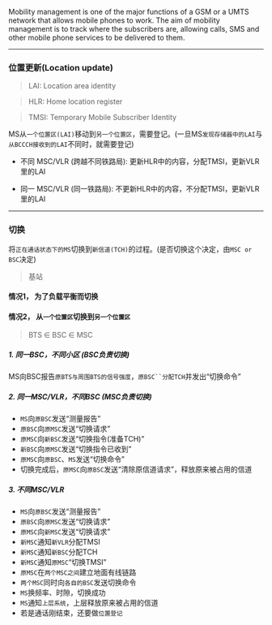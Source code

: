Mobility management is one of the major functions of a GSM or a UMTS network that allows mobile phones to work. The aim of mobility management is to track where the subscribers are, allowing calls, SMS and other mobile phone services to be delivered to them.

___

### 位置更新(Location update)

> LAI: Location area identity

> HLR: Home location register

> TMSI: Temporary Mobile Subscriber Identity

MS从`一个位置区(LAI)`移动到`另一个位置区`，需要登记。(一旦MS`发现存储器中的LAI`与`从BCCCH接收到的LAI`不同时，就需要登记)

* 不同 MSC/VLR (跨越不同铁路局): 更新HLR中的内容，分配TMSI，更新VLR里的LAI

* 同一 MSC/VLR (同一铁路局): 不更新HLR中的内容，不分配TMSI，更新VLR里的LAI

___

### 切换

将`正在通话状态下的MS`切换到`新信道(TCH)`的过程。(是否切换这个决定，由`MSC or BSC`决定)

> 基站

#### 情况1， 为了负载平衡而切换

#### 情况2， 从`一个位置区`切换到`另一个位置区`

> BTS ∈ BSC ∈ MSC

##### 1. 同一BSC，不同小区 (BSC负责切换)

MS向BSC报告`原BTS与周围BTS的信号强度`，`原BSC``分配TCH`并发出“切换命令”

##### 2. 同一MSC/VLR，不同BSC (MSC负责切换)

* `MS`向`原BSC`发送“测量报告”
* `原BSC`向`原MSC`发送“切换请求”
* `原MSC`向`新BSC`发送“切换指令(准备TCH)”
* `新BSC`向`原MSC`发送“切换指令已收到”
* `原MSC`向`原BSC`、`MS`发送“切换命令”
* 切换完成后，`原MSC`向`原BSC`发送“清除原信道请求”，释放原来被占用的信道

##### 3. 不同MSC/VLR 

* `MS`向`原BSC`发送“测量报告”
* `原BSC`向`原MSC`发送“切换请求”
* `原MSC`向`新MSC`发送“切换请求”
* `新MSC`通知`新VLR`分配TMSI
* `新MSC`通知`新BSC`分配TCH
* `新MSC`通知`原MSC`“切换TMSI”
* `原MSC`在`两个MSC之间`建立地面有线链路
* `两个MSC`同时向`各自的BSC`发送切换命令
* `MS`换频率、时隙，切换成功
* `MS`通知`上层系统`，上层释放原来被占用的信道
* 若是通话刚结束，还要做`位置登记`